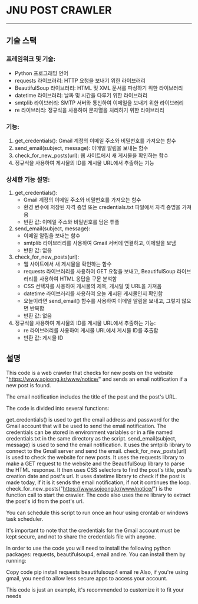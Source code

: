 # JNU POST CRAWLER
---
## 기술 스택

### 프레임워크 및 기술:

- Python 프로그래밍 언어
- requests 라이브러리: HTTP 요청을 보내기 위한 라이브러리
- BeautifulSoup 라이브러리: HTML 및 XML 문서를 파싱하기 위한 라이브러리
- datetime 라이브러리: 날짜 및 시간을 다루기 위한 라이브러리
- smtplib 라이브러리: SMTP 서버와 통신하여 이메일을 보내기 위한 라이브러리
- re 라이브러리: 정규식을 사용하여 문자열을 처리하기 위한 라이브러리

### 기능:

1. get_credentials(): Gmail 계정의 이메일 주소와 비밀번호를 가져오는 함수
2. send_email(subject, message): 이메일 알림을 보내는 함수
3. check_for_new_posts(url): 웹 사이트에서 새 게시물을 확인하는 함수
4. 정규식을 사용하여 게시물의 ID를 게시물 URL에서 추출하는 기능

### 상세한 기능 설명:

1. get_credentials():
    - Gmail 계정의 이메일 주소와 비밀번호를 가져오는 함수
    - 환경 변수에 저장된 자격 증명 또는 credentials.txt 파일에서 자격 증명을 가져옴
    - 반환 값: 이메일 주소와 비밀번호를 담은 튜플
2. send_email(subject, message):
    - 이메일 알림을 보내는 함수
    - smtplib 라이브러리를 사용하여 Gmail 서버에 연결하고, 이메일을 보냄
    - 반환 값: 없음
3. check_for_new_posts(url):
    - 웹 사이트에서 새 게시물을 확인하는 함수
    - requests 라이브러리를 사용하여 GET 요청을 보내고, BeautifulSoup 라이브러리를 사용하여 HTML 응답을 구문 분석함
    - CSS 선택자를 사용하여 게시물의 제목, 게시일 및 URL을 가져옴
    - datetime 라이브러리를 사용하여 오늘 게시된 게시물인지 확인함
    - 오늘이라면 send_email() 함수를 사용하여 이메일 알림을 보내고, 그렇지 않으면 반복함
    - 반환 값: 없음
4. 정규식을 사용하여 게시물의 ID를 게시물 URL에서 추출하는 기능:
    - re 라이브러리를 사용하여 게시물 URL에서 게시물 ID를 추출함
    - 반환 값: 게시물 ID
## 설명
This code is a web crawler that checks for new posts on the website "https://www.sojoong.kr/www/notice/" and sends an email notification if a new post is found. 

The email notification includes the title of the post and the post's URL.

The code is divided into several functions:

get_credentials() is used to get the email address and password for the Gmail account that will be used to send the email notification. The credentials can be stored in environment variables or in a file named credentials.txt in the same directory as the script.
send_email(subject, message) is used to send the email notification. It uses the smtplib library to connect to the Gmail server and send the email.
check_for_new_posts(url) is used to check the website for new posts. It uses the requests library to make a GET request to the website and the BeautifulSoup library to parse the HTML response. It then uses CSS selectors to find the post's title, post's creation date and post's url. It uses datetime library to check if the post is made today, if it is it sends the email notification, if not it continues the loop.
check_for_new_posts("https://www.sojoong.kr/www/notice/") is the function call to start the crawler.
The code also uses the re library to extract the post's id from the post's url.

You can schedule this script to run once an hour using crontab or windows task scheduler.

It's important to note that the credentials for the Gmail account must be kept secure, and not to share the credentials file with anyone.

In order to use the code you will need to install the following python packages: requests, beautifulsoup4, email and re.
You can install them by running:

Copy code
pip install requests beautifulsoup4 email re
Also, if you're using gmail, you need to allow less secure apps to access your account.

This code is just an example, it's recommended to customize it to fit your needs
